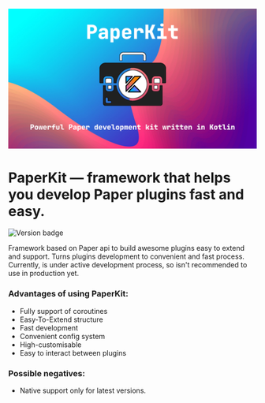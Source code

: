 ![Banner](.github/banner.png)

# PaperKit — framework that helps you develop Paper plugins fast and easy.

![Version badge](https://img.shields.io/static/v1?label=Version&message=1.0-dev&color=red&style=for-the-badge)

Framework based on Paper api to build awesome plugins easy to extend and support.
Turns plugins development to convenient and fast process.
Currently, is under active development process, so isn't recommended to use in production yet.

### Advantages of using PaperKit:

- Fully support of coroutines
- Easy-To-Extend structure
- Fast development
- Convenient config system
- High-customisable
- Easy to interact between plugins

### Possible negatives:

- Native support only for latest versions.